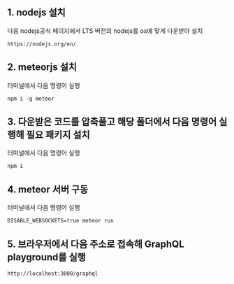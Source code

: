 ## 1. nodejs 설치

다음 nodejs공식 페이지에서 LTS 버전의 nodejs를 os에 맞게 다운받아 설치
```
https://nodejs.org/en/
```

## 2. meteorjs 설치

터미널에서 다음 명령어 실행

```
npm i -g meteor
```

## 3. 다운받은 코드를 압축풀고 해당 폴더에서 다음 명령어 실행해 필요 패키지 설치

터미널에서 다음 명령어 실행
```
npm i
```

## 4. meteor 서버 구동

터미널에서 다음 명령어 실행
```
DISABLE_WEBSOCKETS=true meteor run
```

## 5. 브라우저에서 다음 주소로 접속해 GraphQL playground를 실행

```
http://localhost:3000/graphql
```

